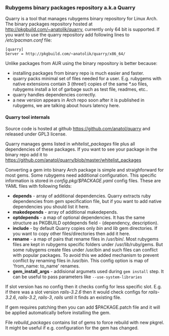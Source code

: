 ### Rubygems binary packages repository a.k.a Quarry

Quarry is a tool that manages rubygems binary repository for Linux Arch. The binary packages repository hosted at http://pkgbuild.com/~anatolik/quarry, currently only 64 bit is supported. If you want to use the quarry repository add following lines to */etc/pacman.conf* file:

```
[quarry]
Server = http://pkgbuild.com/~anatolik/quarry/x86_64/
````

Unlike packages from AUR using the binary repository is better because:
 - installing packages from binary repo is much easier and faster.
 - quarry packs minimal set of files needed for a user. E.g. rubygems with native extensions contain 3 (three!) copies of the same *.so files, rubygems install a lot of garbage such as test file, readmes, etc..
 - quarry handles dependencies correctly.
 - a new version appears in Arch repo soon after it is published in rubygems, we are talking about hours latency here.

#### Quarry tool internals

Source code is hosted at github https://github.com/anatol/quarry and released under GPL3 license.

Quarry manages gems listed in *whitelist_packages* file plus all dependencies of these packages. If you want to see your package in the binary repo add it to https://github.com/anatol/quarry/blob/master/whitelist_packages

Converting a gem into binary Arch package is simple and straighforward for most gems. Some rubygems need additional configuration. This specific information is stored in *config.pkg/$PACKAGE.yaml* config files. These are YAML files with following fields:

  * **depends** - array of additional dependencies. Quarry extracts ruby dependencies from gem specification file, but if you want to add native dependencies you should list it here.
  * **makedepends** - array of additional makedepends.
  * **optdepends** - a map of optional dependencies. It has the same structure as PKGBUILD optdepends field - (dependency, description).
  * **include** - by default Quarry copies only *bin* and *lib* gem directories. If you want to copy other files/directories then add it here.
  * **rename** - a map of pairs that rename files in /usr/bin/. Most rubygems files are kept in rubygems specific folders under /usr/lib/ruby/gems. But some rubygems create files under /usr/bin and such files can conflict with popular packages. To avoid this we added mechanism to prevent conflict by renaming files in /usr/bin. This config option is map of 'from_name: to_name' renames.
  * **gem_install_args** - addisional argumets used during `gem install` step. It can be useful to pass parameters like `--use-system-libraries`

If slot version has no config then it checks config for less specific slot. E.g. if there was a slot version *rails-3.2.6* then it would check configs for *rails-3.2.6*, *rails-3.2*, *rails-3*, *rails* until it finds an existing file. 

If gem requires patching then you can add $PACKAGE.patch file and it will be applied automatically before installing the gem.

File *rebuild_packages* contains list of gems to force rebuild with new pkgrel. It might be useful if e.g. configuration for the gem has changed.
